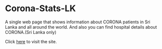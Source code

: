 # Corona-Stats-LK
A single web page that shows information about CORONA patients in Sri Lanka and all around the world.
And also you can find hospital details about CORONA.(Sri Lanka only)

Click <a href="https://corona-stats-lk.herokuapp.com/">here</a> to visit the site.